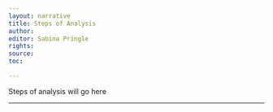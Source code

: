 ```yaml
---
layout: narrative
title: Steps of Analysis
author:
editor: Sabina Pringle
rights:
source:
toc:

---
```


Steps of analysis will go here 

---
